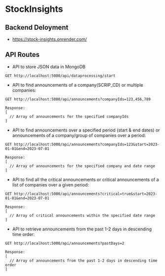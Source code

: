 # StockInsights

## Backend Deloyment 
- https://stock-insights.onrender.com/

## API Routes
- API to store JSON data in MongoDB
```
GET http://localhost:5000/api/dataprocessing/start
```


- API to find announcements of a company(SCRIP_CD) or multiple companies:
```
GET http://localhost:5000/api/announcements?companyIds=123,456,789

Response:
[
  // Array of announcements for the specified companyIds
]
```

- API to find announcements over a specified period (start & end dates) or announcements of a company/group of companies over a period:
```
GET http://localhost:5000/api/announcements?companyIds=123&start=2023-01-01&end=2023-07-01

Response:
[
  // Array of announcements for the specified company and date range
]

```

- API to find all the critical announcements or critical announcements of a list of companies over a given period:
```
GET http://localhost:5000/api/announcements?critical=true&start=2023-01-01&end=2023-07-01

Response:
[
  // Array of critical announcements within the specified date range
]
```

- API to retrieve announcements from the past 1-2 days in descending time order:

```
GET http://localhost:5000/api/announcements?pastDays=2

Response:
[
  // Array of announcements from the past 1-2 days in descending time order
]

```
